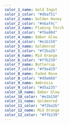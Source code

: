 ```yaml
---
color_1_name: Gold Ingot
color_1_color: "#dbaf51"
color_2_name: Golden Honey
color_2_color: "#ebaf4c"
color_3_name: Flaming Torch
color_3_color: "#fba80d"
color_4_name: Ember Glow
color_4_color: "#e1b150"
color_5_name: Goldenrod
color_5_color: "#f2ba2b"
color_6_name: Mid Orange
color_6_color: "#ffb239"
color_7_name: Buttercup
color_7_color: "#f9a429"
color_8_name: Faded Rose
color_8_color: "#d9a660"
color_9_name: Ambrosia
color_9_color: "#d5a235"
color_10_name: Ember Glow
color_10_color: "#e1b150"
color_11_name: Goldenrod
color_11_color: "#f2ba2b"
color_12_name: Mid Orange
color_12_color: "#ffb239"
---
```

